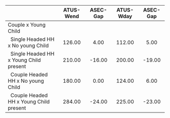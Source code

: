 
|                      |    ATUS-Wend |     ASEC-Gap |    ATUS-Wday |     ASEC-Gap |
| -------------------- | :----------: | :----------: | :----------: | :----------: |
| Couple x Young Child |              |              |              |              |
| &nbsp;&nbsp;Single Headed HH x No young Child |       126.00 |         4.00 |       112.00 |         5.00 |
| &nbsp;&nbsp;Single Headed HH x Young Child present |       210.00 |       -16.00 |       200.00 |       -19.00 |
| &nbsp;&nbsp;Couple Headed HH x No young Child |       180.00 |         0.00 |       124.00 |         6.00 |
| &nbsp;&nbsp;Couple Headed HH x Young Child present |       284.00 |       -24.00 |       225.00 |       -23.00 |

